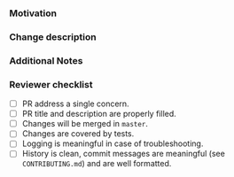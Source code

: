 ### Motivation
<!-- Why this pull request? -->

### Change description
<!-- What does your code do? -->

### Additional Notes
<!-- Link any useful metadata: Jira task, GitHub issue, ... -->

### Reviewer checklist

* [ ] PR address a single concern.
* [ ] PR title and description are properly filled.
* [ ] Changes will be merged in `master`.
* [ ] Changes are covered by tests.
* [ ] Logging is meaningful in case of troubleshooting.
* [ ] History is clean, commit messages are meaningful (see `CONTRIBUTING.md`) and are well formatted.
